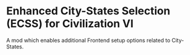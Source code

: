 # Enhanced City-States Selection (ECSS) for Civilization VI
A mod which enables additional Frontend setup options related to City-States.
